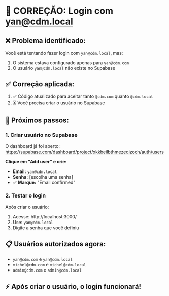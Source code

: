 # 🔧 CORREÇÃO: Login com yan@cdm.local

## ❌ **Problema identificado:**

Você está tentando fazer login com `yan@cdm.local`, mas:

1. O sistema estava configurado apenas para `yan@cdm.com`
2. O usuário `yan@cdm.local` não existe no Supabase

## ✅ **Correção aplicada:**

1. ✅ Código atualizado para aceitar tanto `@cdm.com` quanto `@cdm.local`
2. ⏳ Você precisa criar o usuário no Supabase

## 🚀 **Próximos passos:**

### 1. Criar usuário no Supabase

O dashboard já foi aberto: https://supabase.com/dashboard/project/xkkbeilbthmezeqizcch/auth/users

**Clique em "Add user" e crie:**

- **Email:** `yan@cdm.local`
- **Senha:** [escolha uma senha]
- ✅ **Marque:** "Email confirmed"

### 2. Testar o login

Após criar o usuário:

1. Acesse: http://localhost:3000/
2. Use: `yan@cdm.local`
3. Digite a senha que você definiu

## 📋 **Usuários autorizados agora:**

- `yan@cdm.com` e `yan@cdm.local`
- `michel@cdm.com` e `michel@cdm.local`
- `admin@cdm.com` e `admin@cdm.local`

## ⚡ **Após criar o usuário, o login funcionará!**
